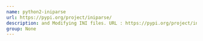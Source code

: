 ```yaml
---
name: python2-iniparse
url: https://pypi.org/project/iniparse/
description: and Modifying INI files. URL : https://pypi.org/project/iniparse/ Groups : None
group: None
---
```

